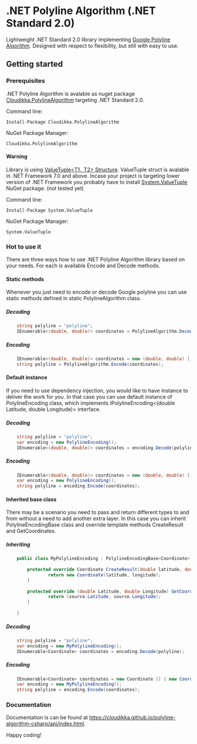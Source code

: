 # .NET Polyline Algorithm (.NET Standard 2.0)

Lightweight .NET Standard 2.0 library implementing <a href="https://developers.google.com/maps/documentation/utilities/polylinealgorithm">Google Polyline Algorithm</a>. Designed with respect to flexibility, but still with easy to use.

## Getting started
### Prerequisites

.NET Polyline Algorithm is avalable as nuget package <a href="https://www.nuget.org/packages/Cloudikka.PolylineAlgorithm/">Cloudikka.PolylineAlgorithm</a> targeting .NET Standard 2.0.

Command line:

`Install-Package Cloudikka.PolylineAlgorithm`

NuGet Package Manager:

`Cloudikka.PolylineAlgorithm`

#### Warning

Library is using <a href="https://msdn.microsoft.com/en-us/library/mt744804(v=vs.110).aspx">ValueTuple<T1, T2> Structure</a>. ValueTuple struct is avalable in .NET Framework 7.0 and above. Incase your project is targeting lower version of .NET Framework you probably have to install <a href="https://www.nuget.org/packages/System.ValueTuple/">System.ValueTuple</a> NuGet package. (not tested yet)
  
Command line:

`Install-Package System.ValueTuple`

NuGet Package Manager:

`System.ValueTuple`

### Hot to use it

There are three ways how to use .NET Polyline Algorithm library based on your needs. For each is available Encode and Decode methods.

#### Static methods

Whenever you just need to encode or decode Google polyline you can use static methods defined in static PolylineAlgorithm class.

##### Decoding

```csharp
	string polyline = "polyline";
	IEnumerable<(double, double)> coordinates = PolylineAlgorithm.Decode(polyline);
```

##### Encoding

```csharp
	IEnumerable<(double, double)> coordinates = new (double, double) [] { (35.635, 76.27182), (35.2435, 75.625), ... };
	string polyline = PolylineAlgorithm.Encode(coordinates);
```


#### Default instance

If you need to use dependency injection, you would like to have instance to deliver the work for you. In that case you can use default instance of PolylineEncoding class, which implements IPolylineEncoding<(double Latitude, double Longitude)> interface.

##### Decoding

```csharp
	string polyline = "polyline";
	var encoding = new PolylineEncoding();
	IEnumerable<(double, double)> coordinates = encoding.Decode(polyline);
```

##### Encoding

```csharp
	IEnumerable<(double, double)> coordinates = new (double, double) [] { (35.635, 76.27182), (35.2435, 75.625), ... };
	var encoding = new PolylineEncoding();
	string polyline = encoding.Encode(coordinates);
```

#### Inherited base class

There may be a scenario you need to pass and return different types to and from without a need to add another extra layer. In this case you can inherit PolylineEncodingBase<T> class and override template methods CreateResult and GetCoordinates.
	
##### Inheriting

```csharp
	public class MyPolylineEncoding : PolylineEncodingBase<Coordinate> {
	
		protected override Coordinate CreateResult(double latitude, double longitude) {
				return new Coordinate(latitude, longitude);
		}
	
		protected override (double Latitude, double Longitude) GetCoordinate(Coordinate source) {
				return (source.Latitude, source.Longitude);
		}
		
	}
```

##### Decoding

```csharp
	string polyline = "polyline";
	var encoding = new MyPolylineEncoding();
	IEnumerable<Coordinate> coordinates = encoding.Decode(polyline);
```

##### Encoding

```csharp
	IEnumerable<Coordinate> coordinates = new Coordinate [] { new Coordinate(35.635, 76.27182), new Coordinate(35.2435, 75.625), ... };
	var encoding = new MyPolylineEncoding();
	string polyline = encoding.Encode(coordinates);
```

### Documentation

Documentation is can be found at https://cloudikka.github.io/polyline-algorithm-csharp/api/index.html.

Happy coding!
